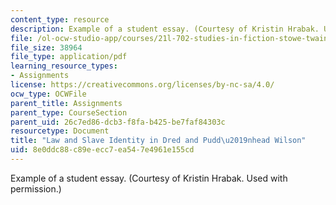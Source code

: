 ```yaml
---
content_type: resource
description: Example of a student essay. (Courtesy of Kristin Hrabak. Used with permission.)
file: /ol-ocw-studio-app/courses/21l-702-studies-in-fiction-stowe-twain-and-the-transformation-of-19th-century-america-fall-2004/8e0ddc88c89eecc7ea547e4961e155cd_revi_pudd_dred.pdf
file_size: 38964
file_type: application/pdf
learning_resource_types:
- Assignments
license: https://creativecommons.org/licenses/by-nc-sa/4.0/
ocw_type: OCWFile
parent_title: Assignments
parent_type: CourseSection
parent_uid: 26c7ed86-dcb3-f8fa-b425-be7faf84303c
resourcetype: Document
title: "Law and Slave Identity in Dred and Pudd\u2019nhead Wilson"
uid: 8e0ddc88-c89e-ecc7-ea54-7e4961e155cd
---
```

Example of a student essay. (Courtesy of Kristin Hrabak. Used with permission.)